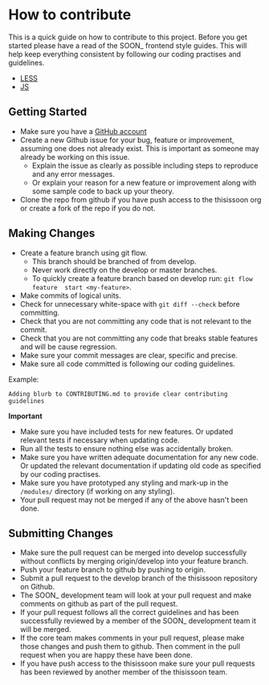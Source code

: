 # How to contribute

This is a quick guide on how to contribute to this project. Before you get started 
please have a read of the SOON_ frontend style guides. This will help keep everything 
consistent by following our coding practises and guidelines. 
- [LESS](app/less/README.md)
- [JS](app/js/README.md)

## Getting Started

- Make sure you have a [GitHub account](https://github.com/signup/free)
- Create a new Github issue for your bug, feature or improvement, assuming 
  one does not already exist. This is important as someone may already be working 
  on this issue.
  - Explain the issue as clearly as possible including steps to reproduce and any
    error messages. 
  - Or explain your reason for a new feature or improvement along with some sample 
    code to back up your theory.
- Clone the repo from github if you have push access to the thisissoon org or create
  a fork of the repo if you do not.

## Making Changes

- Create a feature branch using git flow.
  - This branch should be branched of from develop.
  - Never work directly on the develop or master branches.
  - To quickly create a feature branch based on develop run: `git flow feature 
    start <my-feature>`.
- Make commits of logical units.
- Check for unnecessary white-space with `git diff --check` before committing.
- Check that you are not committing any code that is not relevant to the commit.
- Check that you are not committing any code that breaks stable features and
  will be cause regression.
- Make sure your commit messages are clear, specific and precise.
- Make sure all code committed is following our coding guidelines.

Example:

````
Adding blurb to CONTRIBUTING.md to provide clear contributing guidelines
````
__Important__

- Make sure you have included tests for new features. Or updated 
  relevant tests if necessary when updating code.
- Run all the tests to ensure nothing else was accidentally broken.
- Make sure you have written adequate documentation for any new code. Or 
  updated the relevant documentation if updating old code as specified by
  our coding practises.
- Make sure you have prototyped any styling and mark-up in the `/modules/`
  directory (if working on any styling).
- Your pull request may not be merged if any of the above hasn't been
  done.

## Submitting Changes

- Make sure the pull request can be merged into develop successfully without conflicts
  by merging origin/develop into your feature branch.
- Push your feature branch to github by pushing to origin.
- Submit a pull request to the develop branch of the thisissoon repository on Github.
- The SOON_ development team will look at your pull request and make comments on github
  as part of the pull request.
- If your pull request follows all the correct guidelines and has been successfully
  reviewed by a member of the SOON_ development team it will be merged.
- If the core team makes comments in your pull request, please make those changes and
  push them to github. Then comment in the pull request when you are happy these have been
  done. 
- If you have push access to the thisissoon make sure your pull requests has been reviewed by 
  another member of the thisissoon team.
